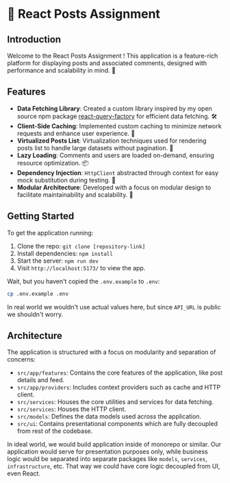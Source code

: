 # 🌟 React Posts Assignment

## Introduction

Welcome to the React Posts Assignment ! This application is a feature-rich platform for displaying posts and associated comments, designed with performance and scalability in mind. 🚀

## Features

- **Data Fetching Library**: Created a custom library inspired by my open source npm package [react-query-factory](https://www.npmjs.com/package/react-query-factory) for efficient data fetching. 🛠️
- **Client-Side Caching**: Implemented custom caching to minimize network requests and enhance user experience. 💾
- **Virtualized Posts List**: Virtualization techniques used for rendering posts list to handle large datasets without pagination. 📜
- **Lazy Loading**: Comments and users are loaded on-demand, ensuring resource optimization. 📦
- **Dependency Injection**: `HttpClient` abstracted through context for easy mock substitution during testing. 🔄
- **Modular Architecture**: Developed with a focus on modular design to facilitate maintainability and scalability. 🧩

## Getting Started

To get the application running:

1. Clone the repo: `git clone [repository-link]`
2. Install dependencies: `npm install`
3. Start the server: `npm run dev`
4. Visit `http://localhost:5173/` to view the app.

Wait, but you haven't copied the `.env.example` to `.env`:

```sh
cp .env.example .env
```

In real world we wouldn't use actual values here, but since `API_URL` is public we shouldn't worry.

## Architecture

The application is structured with a focus on modularity and separation of concerns:

- `src/app/features`: Contains the core features of the application, like post details and feed.
- `src/app/providers`: Includes context providers such as cache and HTTP client.
- `src/services`: Houses the core utilities and services for data fetching.
- `src/services`: Houses the HTTP client.
- `src/models`: Defines the data models used across the application.
- `src/ui`: Contains presentational components which are fully decoupled from rest of the codebase.


In ideal world, we would build application inside of monorepo or similar. Our application would serve for presentation purposes only, while business logic would be separated into separate packages like `models`, `services`, `infrastructure`, etc. That way we could have core logic decoupled from UI, even React.